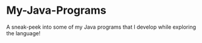 # My-Java-Programs
A sneak-peek into some of my Java programs that I develop while exploring the language!
